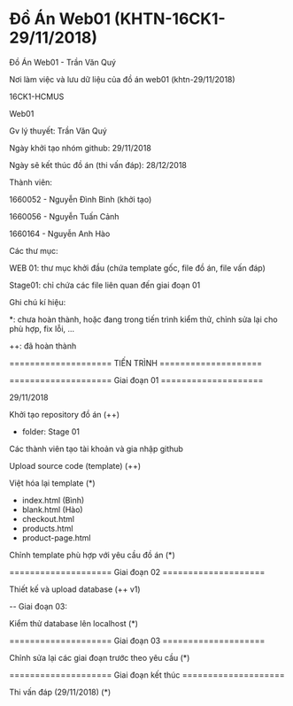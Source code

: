 # Đồ Án Web01 (KHTN-16CK1-29/11/2018)

Đồ Án Web01 - Trần Văn Quý

Nơi làm việc và lưu dữ liệu của đồ án web01 (khtn-29/11/2018)

16CK1-HCMUS

Web01

Gv lý thuyết: Trần Văn Quý

Ngày khởi tạo nhóm github: 29/11/2018

Ngày sẽ kết thúc đồ án (thi vấn đáp): 28/12/2018

Thành viên:

1660052 - Nguyễn Đình Bình (khởi tạo)

1660056 - Nguyễn Tuấn Cảnh

1660164 - Nguyễn Anh Hào


Các thư mục:

WEB 01: thư mục khởi đầu (chứa template gốc, file đồ án, file vấn đáp)

Stage01: chỉ chứa các file liên quan đến giai đoạn 01


Ghi chú kí hiệu: 

*: chưa hoàn thành, hoặc đang trong tiến trình kiểm thử, chỉnh sửa lại cho phù hợp, fix lỗi, ...

++: đã hoàn thành

==================== TIẾN TRÌNH ====================


==================== Giai đoạn 01 ====================

29/11/2018

Khởi tạo repository đồ án (++)

+ folder: Stage 01

Các thành viên tạo tài khoản và gia nhập github

Upload source code (template) (++)

Việt hóa lại template (*)
 + index.html (Bình)
 + blank.html (Hào)
 + checkout.html 
 + products.html
 + product-page.html

Chỉnh template phù hợp với yêu cầu đồ án (*)

==================== Giai đoạn 02 ====================

Thiết kế và upload database (++ v1)

-- Giai đoạn 03:

Kiểm thử database lên localhost (*)

==================== Giai đoạn 03 ====================

Chỉnh sửa lại các giai đoạn trước theo yêu cầu (*)

==================== Giai đoạn kết thúc ====================

Thi vấn đáp (29/11/2018) (*)



